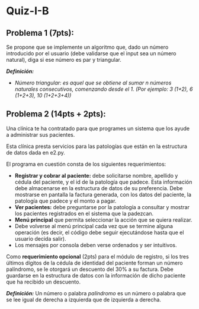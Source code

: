 # Quiz-I-B
## Problema 1 (7pts):
Se propone que se implemente un algoritmo que, dado un número introducido por el usuario (debe validarse que el input sea un número natural), diga si ese número es par y triangular.

***Definición:***
- *Número triangular: es aquel que se obtiene al sumar n números naturales consecutivos, comenzando desde el 1. (Por ejemplo: 3 (1+2), 6 (1+2+3), 10 (1+2+3+4))*

 
## Problema 2 (14pts + 2pts):
Una clínica te ha contratado para que programes un sistema que los ayude a administrar sus pacientes.

Esta clínica presta servicios para las patologías que están en la estructura de datos dada en e2.py.

El programa en cuestión consta de los siguientes requerimientos:
- **Registrar y cobrar al paciente:** debe solicitarse nombre, apellido y cédula del paciente, y el id de la patología que padece. Esta información debe almacenarse en la estructura de datos de su preferencia. Debe mostrarse en pantalla la factura generada, con los datos del paciente, la patología que padece y el monto a pagar.
- **Ver pacientes:** debe preguntarse por la patología a consultar y mostrar los pacientes registrados en el sistema que la padezcan.
- **Menú principal** que permita seleccionar la acción que se quiera realizar.
- Debe volverse al menú principal cada vez que se termine alguna operación (es decir, el código debe seguir ejecutándose hasta que el usuario decida salir).
- Los mensajes por consola deben verse ordenados y ser intuitivos.

Como **requerimiento opcional** (2pts) para el módulo de registro, si los tres últimos dígitos de la cédula de identidad del paciente forman un número palíndromo, se le otorgará un descuento del 30% a su factura. Debe guardarse en la estructura de datos con la información de dicho paciente que ha recibido un descuento.

***Definición:*** Un número o palabra *palíndromo* es un número o palabra que se lee igual de derecha a izquierda que de izquierda a derecha.
